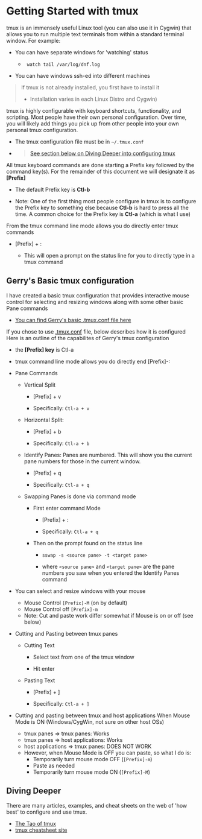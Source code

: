 # Getting Started with tmux 

tmux is an immensely useful Linux tool (you can also use it in Cygwin) that allows you to run multiple text terminals from within a standard terminal window.  For example:
* You can have separate windows for 'watching' status
    * ``` watch tail /var/log/dnf.log```

* You can have windows ssh-ed into different machines

>If tmux is not already installed, you first have to install it 
> * Installation varies in each Linux Distro and Cygwin)

tmux is highly configurable with keyboard shortcuts, functionality, and scripting. Most people have their own personal configuration. Over time, you will likely  add things you pick up from other people into your own personal tmux configuration.    
* The tmux configuration file must be in ```~/.tmux.conf```

* > [See section below on Diving Deeper into configuring tmux](#diving-deeper)


All tmux keyboard commands are done starting a Prefix key followed by the command key(s). For the remainder of this document we will designate it as **[Prefix]**
* The default Prefix key is **Ctl-b**

* Note: One of the first thing most people configure in tmux is to configure the Prefix key to something else because  **Ctl-b** is hard to press all the time.  A common choice for the Prefix key is **Ctl-a** (which is what I use)

From the  tmux command line mode allows you do directly enter tmux commands

* [Prefix] + :  

    * This will open a prompt on the status line for you to directly  type in a tmux command

## Gerry's Basic tmux configuration

I have created a basic tmux configuration that provides interactive mouse control for selecting and resizing windows along with some other basic Pane commands
* [You can find Gerry's basic .tmux.conf  file here](.tmux.conf)

If you chose to use [.tmux.conf](.tmux.conf) file, below describes how it is configured
Here is an outline of the capabilites of Gerry's tmux configuration
* the **[Prefix] key**  is Ctl-a
* tmux command line mode allows you do directly end
    [Prefix]-:
* Pane Commands
    * Vertical Split 
        * [Prefix] + v

        * Specifically: ```Ctl-a + v```

    * Horizontal Split: 
        * [Prefix] + b
    
        * Specifically: ```Ctl-a + b```
    * Identify Panes: Panes are numbered.  This will show you the current pane numbers for those in the current window.
        * [Prefix] + q  
             
        * Specifically: ```Ctl-a + q```

    * Swapping Panes is done via command mode
        * First enter command Mode
            * [Prefix] + :

            * Specifically: ```Ctl-a + q```
        * Then on the prompt found on the status line

            * ```sswap -s <source pane> -t <target pane>```

            * where ```<source pane>``` and ```<target pane>``` are the pane numbers you saw when you entered the Identify Panes command

* You can select and resize windows with your mouse
    * Mouse Control     ```[Prefix]-M```   (on by default)
    * Mouse Control off ```[Prefix]-m```
    * Note: Cut and paste work differ somewhat if Mouse is on or off (see  below)

* Cutting and Pasting between tmux panes

    * Cutting Text
        * Select text from one of the tmux window

        * Hit enter

    * Pasting Text
        * [Prefix] + ]

        * Specifically: ```Ctl-a + ]```

* Cutting and pasting between tmux and host applications When Mouse Mode is ON (Windows/CygWin, not sure on other host OSs)
    * tmux panes => tmux panes:  Works
    * tmux panes => host applications: Works
    * host applications => tmux panes: DOES NOT WORK
    * However, when Mouse Mode is OFF you can paste, so what I do is:
        * Temporarily turn mouse mode OFF (```[Prefix]-m```)
        * Paste as needed
        * Temporarily turn mouse mode ON (```[Prefix]-M```)



## Diving Deeper 
 
 There are many articles, examples, and cheat sheets on the web of 'how best' to configure and use tmux. 
 * [The Tao of tmux](https://leanpub.com/the-tao-of-tmux/read)
 * [tmux cheatsheet site](https://tmuxcheatsheet.com/)